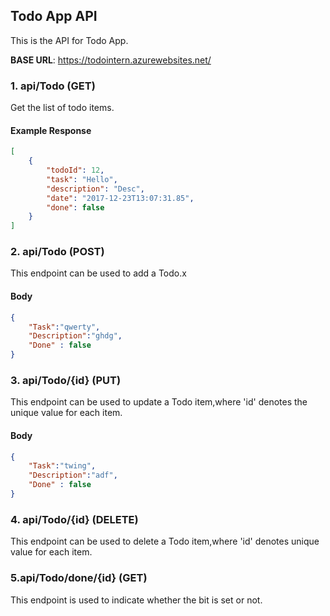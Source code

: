 ## Todo App API

This is the API for Todo App.

**BASE URL**: https://todointern.azurewebsites.net/


### 1. api/Todo (GET)

Get the list of todo items.

#### Example Response
```json
[
    {
        "todoId": 12,
        "task": "Hello",
        "description": "Desc",
        "date": "2017-12-23T13:07:31.85",
        "done": false
    }
]
```

### 2. api/Todo (POST)

This endpoint can be used to add a Todo.x

#### Body
```json
{
    "Task":"qwerty",
    "Description":"ghdg",
    "Done" : false
}
```
### 3. api/Todo/{id} (PUT)

This endpoint can be used to update a Todo item,where 'id' denotes the unique value for each item.

#### Body
```json
{
    "Task":"twing",
    "Description":"adf",
    "Done" : false
}
```
### 4. api/Todo/{id} (DELETE)
This endpoint can be used to delete a Todo item,where 'id' denotes unique value for each item.

### 5.api/Todo/done/{id} (GET)
This endpoint is used to indicate whether the bit is set or not.